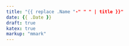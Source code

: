 ```yaml
---
title: "{{ replace .Name "-" " " | title }}"
date: {{ .Date }}
draft: true
katex: true
markup: "mmark"
---
```

